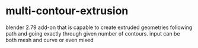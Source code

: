 # multi-contour-extrusion
blender 2.79 add-on that is capable to create extruded geometries following path and going exactly through given number of contours. input can be both mesh and curve or even mixed
